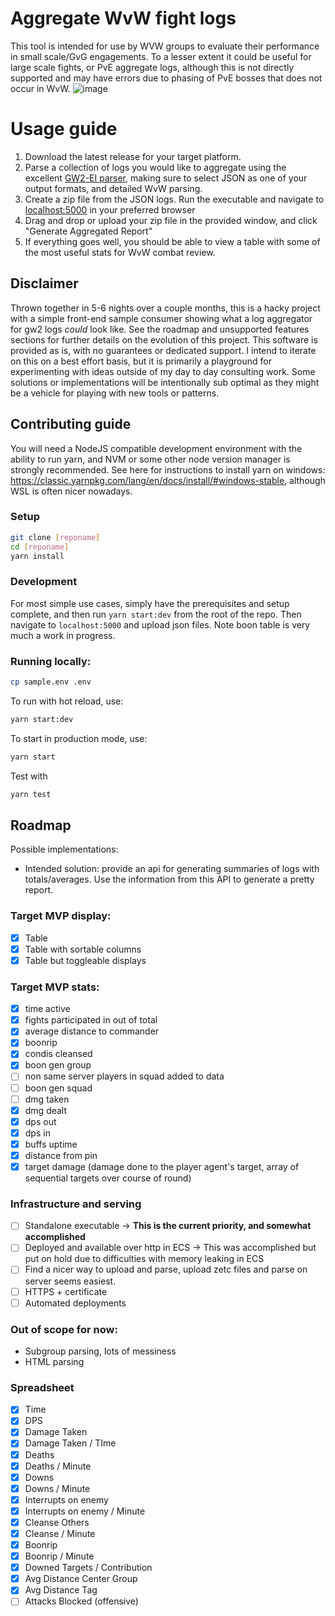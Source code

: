# Aggregate WvW fight logs

This tool is intended for use by WVW groups to evaluate their performance in small scale/GvG engagements. To a lesser extent it could be useful for large scale fights, or PvE aggregate logs, although this is not directly supported and may have errors due to phasing of PvE bosses that does not occur in WvW.
![image](https://user-images.githubusercontent.com/49768670/236710649-6d2a2860-c3d2-45c9-9999-8f7f7151fd61.png)


# Usage guide

1. Download the latest release for your target platform.
2. Parse a collection of logs you would like to aggregate using the excellent [GW2-EI parser](https://github.com/baaron4/GW2-Elite-Insights-Parser), making sure to select JSON as one of your output formats, and detailed WvW parsing.
3. Create a zip file from the JSON logs. Run the executable and navigate to [localhost:5000](http://localhost:5000) in your preferred browser
4. Drag and drop or upload your zip file in the provided window, and click "Generate Aggregated Report"
5. If everything goes well, you should be able to view a table with some of the most useful stats for WvW combat review.

## Disclaimer

Thrown together in 5-6 nights over a couple months, this is a hacky project with a simple front-end sample consumer showing what a log aggregator for gw2 logs _could_ look like. See the roadmap and unsupported features sections for further details on the evolution of this project. This software is provided as is, with no guarantees or dedicated support. I intend to iterate on this on a best effort basis, but it is primarily a playground for experimenting with ideas outside of my day to day consulting work. Some solutions or implementations will be intentionally sub optimal as they might be a vehicle for playing with new tools or patterns.

## Contributing guide

You will need a NodeJS compatible development environment with the ability to run yarn, and NVM or some other node version manager is strongly recommended. See here for instructions to install yarn on windows: <https://classic.yarnpkg.com/lang/en/docs/install/#windows-stable>, although WSL is often nicer nowadays.

### Setup

```bash
git clone [reponame]
cd [reponame]
yarn install
```

### Development

For most simple use cases, simply have the prerequisites and setup complete, and then run `yarn start:dev` from the root of the repo. Then navigate to `localhost:5000` and upload json files. Note boon table is very much a work in progress.

### Running locally:

```bash
cp sample.env .env
```

To run with hot reload, use:

```bash
yarn start:dev
```

To start in production mode, use:

```bash
yarn start
```

Test with

```bash
yarn test
```

## Roadmap

Possible implementations:

- Intended solution: provide an api for generating summaries of logs with totals/averages. Use the information from this API to generate a pretty report.

### Target MVP display:

- [x] Table
- [x] Table with sortable columns
- [x] Table but toggleable displays

### Target MVP stats:

- [x] time active
- [x] fights participated in out of total
- [x] average distance to commander
- [x] boonrip
- [x] condis cleansed
- [x] boon gen group
- [ ] non same server players in squad added to data
- [ ] boon gen squad
- [ ] dmg taken
- [x] dmg dealt
- [x] dps out
- [x] dps in
- [x] buffs uptime
- [x] distance from pin
- [x] target damage (damage done to the player agent's target, array of sequential targets over course of round)

### Infrastructure and serving

- [ ] Standalone executable -> **This is the current priority, and somewhat accomplished**
- [ ] Deployed and available over http in ECS -> This was accomplished but put on hold due to difficulties with memory leaking in ECS
- [ ] Find a nicer way to upload and parse, upload zetc files and parse on server seems easiest.
- [ ] HTTPS + certificate
- [ ] Automated deployments

### Out of scope for now:

- Subgroup parsing, lots of messiness
- HTML parsing

### Spreadsheet

- [x] Time
- [x] DPS
- [x] Damage Taken
- [x] Damage Taken / TIme
- [x] Deaths
- [x] Deaths / Minute
- [x] Downs
- [x] Downs / Minute
- [x] Interrupts on enemy
- [x] Interrupts on enemy / Minute
- [x] Cleanse Others
- [x] Cleanse / Minute
- [x] Boonrip
- [x] Boonrip / Minute
- [x] Downed Targets / Contribution
- [x] Avg Distance Center Group
- [x] Avg Distance Tag
- [ ] Attacks Blocked (offensive)
